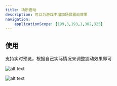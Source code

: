 ```yaml
---
title: 场所震动
description: 可以为游戏中增加场景震动效果
navigation:
    applicationScope: [199,3,193,1,302,325]
---
```


## 使用

支持实时预览，根据自己实际情况来调整震动效果即可

![alt text](https://assbak.gcw.wiki/gcw/image/zh_hans/commands/scene/shakescene/1.gif)

![alt text](https://assbak.gcw.wiki/gcw/image/zh_hans/commands/scene/shakescene/2.gif)
